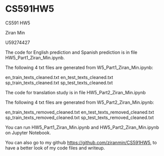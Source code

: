 # CS591HW5

CS591 HW5

Ziran Min

U59274427

The code for English prediction and Spanish prediction is in file HW5_Part1_Ziran_Min.ipynb.

The following 4 txt files are generated from W5_Part1_Ziran_Min.ipynb:

en_train_texts_cleaned.txt
en_test_texts_cleaned.txt
sp_train_texts_cleaned.txt
sp_test_texts_cleaned.txt

The code for translation study is in file HW5_Part2_Ziran_Min.ipynb

The following 4 txt files are generated from W5_Part2_Ziran_Min.ipynb:

en_train_texts_removed_cleaned.txt
en_test_texts_removed_cleaned.txt
sp_train_texts_removed_cleaned.txt
sp_test_texts_removed_cleaned.txt

You can run HW5_Part1_Ziran_Min.ipynb and HW5_Part2_Ziran_Min.ipynb on Jupyter Notebook.

You can also go to my github https://github.com/ziranmin/CS591HW5, to have a better look of my code files and writeup.
